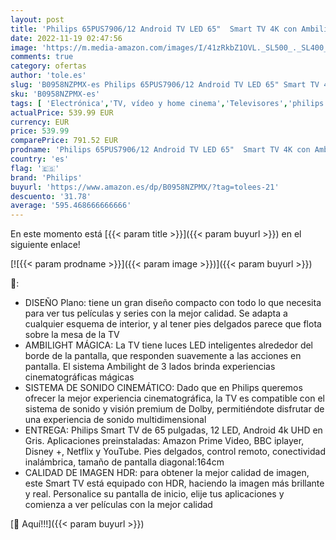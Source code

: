 ```yaml
---
layout: post
title: 'Philips 65PUS7906/12 Android TV LED 65"  Smart TV 4K con Ambilight  Imagen HDR Vibrante  Dolby Vision cinematográfico y Sonido Atmos  Compatible con Google Assistant  Negro  2021'
date: 2022-11-19 02:47:56
image: 'https://m.media-amazon.com/images/I/41zRkbZ1OVL._SL500_._SL400_.jpg'
comments: true
category: ofertas
author: 'tole.es'
slug: 'B0958NZPMX-es Philips 65PUS7906/12 Android TV LED 65" Smart TV 4K con...'
sku: 'B0958NZPMX-es'
tags: [ 'Electrónica','TV, vídeo y home cinema','Televisores','philips','smart','tv','🇪🇸', ]
actualPrice: 539.99 EUR
currency: EUR
price: 539.99
comparePrice: 791.52 EUR
prodname: 'Philips 65PUS7906/12 Android TV LED 65"  Smart TV 4K con Ambilight  Imagen HDR Vibrante  Dolby Vision cinematográfico y Sonido Atmos  Compatible con Google Assistant  Negro  2021'
country: 'es'
flag: '🇪🇸'
brand: 'Philips'
buyurl: 'https://www.amazon.es/dp/B0958NZPMX/?tag=tolees-21'
descuento: '31.78'
average: '595.468666666666'
---
```


En este momento está [{{< param title >}}]({{< param buyurl >}}) en el siguiente enlace!

[![{{< param prodname >}}]({{< param image >}})]({{< param buyurl >}})

🔎:

- DISEÑO Plano: tiene un gran diseño compacto con todo lo que necesita para ver tus películas y series con la mejor calidad. Se adapta a cualquier esquema de interior, y al tener pies delgados parece que flota sobre la mesa de la TV
- AMBILIGHT MÁGICA: La TV tiene luces LED inteligentes alrededor del borde de la pantalla, que responden suavemente a las acciones en pantalla. El sistema Ambilight de 3 lados brinda experiencias cinematográficas mágicas
- SISTEMA DE SONIDO CINEMÁTICO: Dado que en Philips queremos ofrecer la mejor experiencia cinematográfica, la TV es compatible con el sistema de sonido y visión premium de Dolby, permitiéndote disfrutar de una experiencia de sonido multidimensional
- ENTREGA: Philips Smart TV de 65 pulgadas, 12 LED, Android 4k UHD en Gris. Aplicaciones preinstaladas: Amazon Prime Video, BBC iplayer, Disney +, Netflix y YouTube. Pies delgados, control remoto, conectividad inalámbrica, tamaño de pantalla diagonal:164cm
- CALIDAD DE IMAGEN HDR: para obtener la mejor calidad de imagen, este Smart TV está equipado con HDR, haciendo la imagen más brillante y real. Personalice su pantalla de inicio, elije tus aplicaciones y comienza a ver películas con la mejor calidad

[🛒 Aquí!!!]({{< param buyurl >}})
